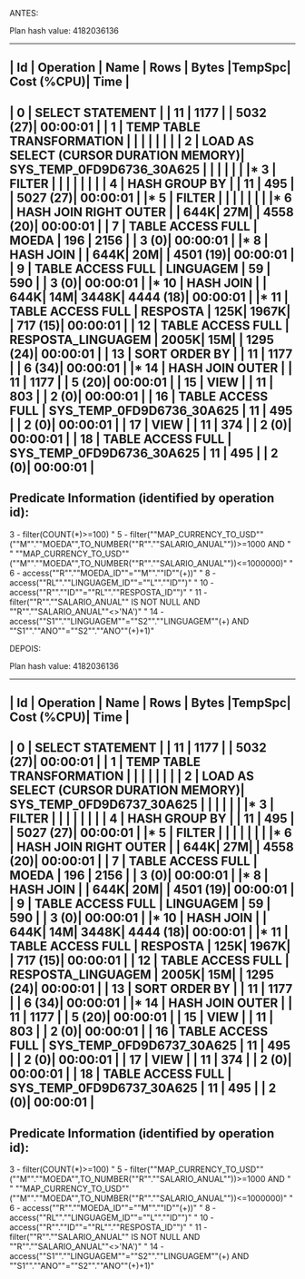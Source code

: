 ANTES:

Plan hash value: 4182036136
 
------------------------------------------------------------------------------------------------------------------------------
| Id  | Operation                                | Name                      | Rows  | Bytes |TempSpc| Cost (%CPU)| Time     |
------------------------------------------------------------------------------------------------------------------------------
|   0 | SELECT STATEMENT                         |                           |    11 |  1177 |       |  5032  (27)| 00:00:01 |
|   1 |  TEMP TABLE TRANSFORMATION               |                           |       |       |       |            |          |
|   2 |   LOAD AS SELECT (CURSOR DURATION MEMORY)| SYS_TEMP_0FD9D6736_30A625 |       |       |       |            |          |
|*  3 |    FILTER                                |                           |       |       |       |            |          |
|   4 |     HASH GROUP BY                        |                           |    11 |   495 |       |  5027  (27)| 00:00:01 |
|*  5 |      FILTER                              |                           |       |       |       |            |          |
|*  6 |       HASH JOIN RIGHT OUTER              |                           |   644K|    27M|       |  4558  (20)| 00:00:01 |
|   7 |        TABLE ACCESS FULL                 | MOEDA                     |   196 |  2156 |       |     3   (0)| 00:00:01 |
|*  8 |        HASH JOIN                         |                           |   644K|    20M|       |  4501  (19)| 00:00:01 |
|   9 |         TABLE ACCESS FULL                | LINGUAGEM                 |    59 |   590 |       |     3   (0)| 00:00:01 |
|* 10 |         HASH JOIN                        |                           |   644K|    14M|  3448K|  4444  (18)| 00:00:01 |
|* 11 |          TABLE ACCESS FULL               | RESPOSTA                  |   125K|  1967K|       |   717  (15)| 00:00:01 |
|  12 |          TABLE ACCESS FULL               | RESPOSTA_LINGUAGEM        |  2005K|    15M|       |  1295  (24)| 00:00:01 |
|  13 |   SORT ORDER BY                          |                           |    11 |  1177 |       |     6  (34)| 00:00:01 |
|* 14 |    HASH JOIN OUTER                       |                           |    11 |  1177 |       |     5  (20)| 00:00:01 |
|  15 |     VIEW                                 |                           |    11 |   803 |       |     2   (0)| 00:00:01 |
|  16 |      TABLE ACCESS FULL                   | SYS_TEMP_0FD9D6736_30A625 |    11 |   495 |       |     2   (0)| 00:00:01 |
|  17 |     VIEW                                 |                           |    11 |   374 |       |     2   (0)| 00:00:01 |
|  18 |      TABLE ACCESS FULL                   | SYS_TEMP_0FD9D6736_30A625 |    11 |   495 |       |     2   (0)| 00:00:01 |
------------------------------------------------------------------------------------------------------------------------------
 
Predicate Information (identified by operation id):
---------------------------------------------------
 
   3 - filter(COUNT(*)>=100)
"   5 - filter(""MAP_CURRENCY_TO_USD""(""M"".""MOEDA"",TO_NUMBER(""R"".""SALARIO_ANUAL""))>=1000 AND "
"              ""MAP_CURRENCY_TO_USD""(""M"".""MOEDA"",TO_NUMBER(""R"".""SALARIO_ANUAL""))<=1000000)"
"   6 - access(""R"".""MOEDA_ID""=""M"".""ID""(+))"
"   8 - access(""RL"".""LINGUAGEM_ID""=""L"".""ID"")"
"  10 - access(""R"".""ID""=""RL"".""RESPOSTA_ID"")"
"  11 - filter(""R"".""SALARIO_ANUAL"" IS NOT NULL AND ""R"".""SALARIO_ANUAL""<>'NA')"
"  14 - access(""S1"".""LINGUAGEM""=""S2"".""LINGUAGEM""(+) AND ""S1"".""ANO""=""S2"".""ANO""(+)+1)"

DEPOIS:

Plan hash value: 4182036136
 
------------------------------------------------------------------------------------------------------------------------------
| Id  | Operation                                | Name                      | Rows  | Bytes |TempSpc| Cost (%CPU)| Time     |
------------------------------------------------------------------------------------------------------------------------------
|   0 | SELECT STATEMENT                         |                           |    11 |  1177 |       |  5032  (27)| 00:00:01 |
|   1 |  TEMP TABLE TRANSFORMATION               |                           |       |       |       |            |          |
|   2 |   LOAD AS SELECT (CURSOR DURATION MEMORY)| SYS_TEMP_0FD9D6737_30A625 |       |       |       |            |          |
|*  3 |    FILTER                                |                           |       |       |       |            |          |
|   4 |     HASH GROUP BY                        |                           |    11 |   495 |       |  5027  (27)| 00:00:01 |
|*  5 |      FILTER                              |                           |       |       |       |            |          |
|*  6 |       HASH JOIN RIGHT OUTER              |                           |   644K|    27M|       |  4558  (20)| 00:00:01 |
|   7 |        TABLE ACCESS FULL                 | MOEDA                     |   196 |  2156 |       |     3   (0)| 00:00:01 |
|*  8 |        HASH JOIN                         |                           |   644K|    20M|       |  4501  (19)| 00:00:01 |
|   9 |         TABLE ACCESS FULL                | LINGUAGEM                 |    59 |   590 |       |     3   (0)| 00:00:01 |
|* 10 |         HASH JOIN                        |                           |   644K|    14M|  3448K|  4444  (18)| 00:00:01 |
|* 11 |          TABLE ACCESS FULL               | RESPOSTA                  |   125K|  1967K|       |   717  (15)| 00:00:01 |
|  12 |          TABLE ACCESS FULL               | RESPOSTA_LINGUAGEM        |  2005K|    15M|       |  1295  (24)| 00:00:01 |
|  13 |   SORT ORDER BY                          |                           |    11 |  1177 |       |     6  (34)| 00:00:01 |
|* 14 |    HASH JOIN OUTER                       |                           |    11 |  1177 |       |     5  (20)| 00:00:01 |
|  15 |     VIEW                                 |                           |    11 |   803 |       |     2   (0)| 00:00:01 |
|  16 |      TABLE ACCESS FULL                   | SYS_TEMP_0FD9D6737_30A625 |    11 |   495 |       |     2   (0)| 00:00:01 |
|  17 |     VIEW                                 |                           |    11 |   374 |       |     2   (0)| 00:00:01 |
|  18 |      TABLE ACCESS FULL                   | SYS_TEMP_0FD9D6737_30A625 |    11 |   495 |       |     2   (0)| 00:00:01 |
------------------------------------------------------------------------------------------------------------------------------
 
Predicate Information (identified by operation id):
---------------------------------------------------
 
   3 - filter(COUNT(*)>=100)
"   5 - filter(""MAP_CURRENCY_TO_USD""(""M"".""MOEDA"",TO_NUMBER(""R"".""SALARIO_ANUAL""))>=1000 AND "
"              ""MAP_CURRENCY_TO_USD""(""M"".""MOEDA"",TO_NUMBER(""R"".""SALARIO_ANUAL""))<=1000000)"
"   6 - access(""R"".""MOEDA_ID""=""M"".""ID""(+))"
"   8 - access(""RL"".""LINGUAGEM_ID""=""L"".""ID"")"
"  10 - access(""R"".""ID""=""RL"".""RESPOSTA_ID"")"
"  11 - filter(""R"".""SALARIO_ANUAL"" IS NOT NULL AND ""R"".""SALARIO_ANUAL""<>'NA')"
"  14 - access(""S1"".""LINGUAGEM""=""S2"".""LINGUAGEM""(+) AND ""S1"".""ANO""=""S2"".""ANO""(+)+1)"
